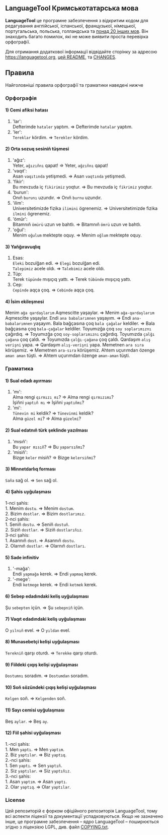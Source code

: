 ## LanguageTool Кримськотатарська мова

**LanguageTool** це програмне забезпечення з відкритим кодом для редагування англійської, іспанської, французької, німецької,
португальська, польська, голландська та [понад 20 інших мов](https://languagetool.org/languages/).
Він знаходить багато помилок, які не може виявити проста перевірка орфографії.

Для отримання додаткової інформації відвідайте сторінку за адресою https://languagetool.org,
[цей README](https://github.com/languagetool-org/languagetool/blob/master/languagetool-standalone/README.md),
та [CHANGES](https://github.com/languagetool-org/languagetool/blob/master/languagetool-standalone/CHANGES.md).

## Правила

Найголовніші правила орфографії та граматики наведені нижче

### Орфографія

#### 1) Cemi afiksi hatası
  1. 'lar':<br />
    Defterimde `hataler` yaptım. => Defterimde `hatalar` yaptım.<br />
  3. 'ler':<br />
    `Tereklar` kördim. => `Terekler` kördim.<br />


#### 2) Orta sozuq sesiniñ tüşmesi
  1. 'ağız':<br />
    Yeter, `ağızıñnı` qapat! => Yeter, `ağzıñnı` qapat!<br />
  2. 'vaqıt':<br />
    Asan `vaqıtında` yetişmedi. => Asan `vaqtında` yetişmedi.<br />
  3. 'fikir':<br />
    Bu mevzuda iç `fikirimiz` yoqtur. => Bu mevzuda iç `fikrimiz` yoqtur. <br />
  4. 'burun':<br />
    Onıñ `burunı` uzundır. => Onıñ `burnu` uzundır. <br />
  5. 'ilim':<br />
    Universitetimizde fizika `ilimini` ögrenemiz. => Universitetimizde fizika `ilmini` ögrenemiz.<br />
  6. 'ömür':<br />
    Bitamnıñ `ömürü` uzun ve bahtlı. => Bitamnıñ `ömrü` uzun ve bahtlı. <br />
  7. 'oğul':<br />
    Menim `oğulum` mektepte oquy. => Menim `oğlum` mektepte oquy. <br />

#### 3) Yañğıravuqlıq
  1. Esas:<br />
    `Eleki` bozulğan edi. => `Elegi` bozulğan edi.<br />
    `Talepimiz` acele oldı. => `Talebimiz` acele oldı.<br />
  2. Tüp:<br />
     Terek `tüpünde` mışıçıq yattı. => Terek `tübünde` mışıçıq yattı.<br />
  3. Cep:<br />
     `Cepinde` aqça çoq. => `Cebinde` aqça çoq.<br />


#### 4) İsim ekileşmesi
Menim `ağa qardaşlarım` Aqmescitte yaşaylar. => Menim `ağa-qardaşlarım` Aqmescitte yaşaylar.
Endi `ana babalarımnen` yaşayım. => Endi `ana-babalarımnen` yaşayım.
Bala bağçasına çoq `bala çağalar` keldiler. => Bala bağçasına çoq `bala-çağalar` keldiler.
Toyumızğa çoq `soy soplarımıznı` çağırdıq. => Toyumızğa çoq `soy-soplarımıznı` çağırdıq.
Toyumızda `çalğı çağana` çoq çaldı. => Toyumızda `çalğı-çağana` çoq çaldı.
Qardaşım `alış verişni` yapa. => Qardaşım `alış-verişni` yapa.
Memetnen `ara sıra` körüşemiz. => Memetnen `ara-sıra` körüşemiz.
Ahtem uçurımdan özenge `aman aman` tüşti. => Ahtem uçurımdan özenge `aman-aman` tüşti. 

### Граматика

#### 1) Sual edadı ayırması
  1. 'mı':<br />
    Alma rengi `qırmızı mı`? => Alma rengi `qırmızımı`?<br />
    İşiñni `yaptıñ mı` => İşiñni `yaptıñmı`?<br />
  3. 'mi':<br />
     `Tünevin mi` keldik? => `Tünevinmi` keldik?<br />
     Alma `güzel mi`? => Alma `güzelmi`?<br />

#### 2) Sual edatnıñ türk şeklinde yazılması
  1. 'mısıñ':<br />
    Bu `yapar mısıñ`? => Bu `yaparsıñmı`?<br />
  2. 'misiñ':<br />
     Bizge `keler` misiñ? => Bizge `kelersiñmi`?<br />

#### 3) Minnetdarlıq forması
`Saña` sağ ol. => `Sen` sağ ol.

#### 4) Şahis uyğulaşması
  1-nci şahis:<br />
    1. Menim `dostu`. => Menim `dostum`.<br />
    2. Bizim `dostlar`. => Bizim `dostlarımız`.<br />
  2-nci şahis:<br />
    1. Seniñ `dostu`. => Seniñ `dostuñ`.<br />
    2. Siziñ `dostlar`. => Siziñ `dostlarıñız`.<br />
  3-nci şahis:<br />
    1. Asannıñ `dost`. => Asannıñ `dostu`.<br />
    2. Olarnıñ `dostlar`. => Olarnıñ `dostları`.<br />

#### 5) Sade infinitiv
  1. '-mağa':<br />
    Endi `yapmağa` kerek. => Endi `yapmaq` kerek.<br />
  2. '-mege':<br />
     Endi `ketmege` kerek. => Endi `ketmek` kerek.<br />

#### 6) Sebep edadındaki keliş uyğulaşması
Şu `sebepten` içün. => Şu `sebepniñ` içün.

#### 7) Vaqıt edadındaki keliş uyğulaşması
O `yılnıñ` evel. => O `yıldan` evel.

#### 8) Munasebetçi kelişi uyğulaşması
`Terekniñ` qarşı oturdı. => `Terekke` qarşı oturdı.

#### 9) Fiildeki çıqış kelişi uyğulaşması
`Dostumnı` soradım. => `Dostumdan` soradım.

#### 10) Soñ sözündeki çıqış kelişi uyğulaşması
`Kelgen` soñ. => `Kelgenden` soñ.

#### 11) Sayı cemisi uyğulaşması
Beş `aylar`. => Beş `ay`.

#### 12) Fiil şahisi uyğulaşması 
  1.-nci şahis:<br />
    1. Men `yaptı`. => Men `yaptım`.<br />
    2. Biz `yaptılar`. => Biz `yaptıq`.<br />
  2.-nci şahis:<br />
    1. Sen `yaptı`. => Sen `yaptıñ`.<br />
    2. Siz `yaptılar`. => Siz `yaptıñız`.<br />
  3.-nci şahis:<br />
    1. Asan `yaptım`. => Asan `yaptı`.<br />
    2. Olar `yaptıq`. => Olar `yaptılar`.<br />


### License
Цей репозиторій є форком офіційного репозиторія LanguageTool, тому всі аспекти ліцензії та документації успадковуються.
Якщо не зазначено інше, це програмне забезпечення – ядро LanguageTool – поширюється згідно з ліцензією LGPL, див.
файл [COPYING.txt](https://github.com/languagetool-org/languagetool/blob/master/COPYING.txt).
